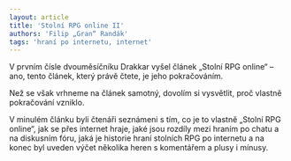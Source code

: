 ```yaml
---
layout: article
title: 'Stolní RPG online II'
authors: 'Filip „Gran“ Randák'
tags: 'hraní po internetu, internet'
---
```


V prvním čísle dvouměsíčníku Drakkar vyšel článek „Stolní RPG online“ – ano, tento článek, který právě čtete, je jeho pokračováním.

Než se však vrhneme na článek samotný, dovolím si vysvětlit, proč vlastně pokračování vzniklo.

V minulém článku byli čtenáři seznámeni s tím, co je to vlastně „Stolní RPG online“, jak se přes internet hraje, jaké jsou rozdíly mezi hraním po chatu a na diskusním fóru, jaká je historie hraní stolních RPG po internetu a na konec byl uveden výčet několika heren s komentářem a plusy i mínusy.
